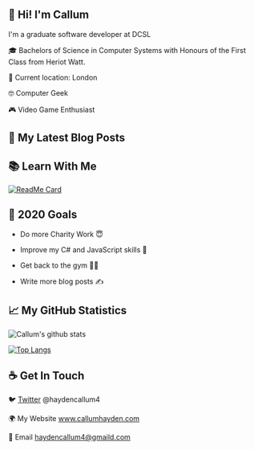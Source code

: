 ## 👋 Hi! I'm Callum

I'm a graduate software developer at DCSL

🎓 Bachelors of Science in Computer Systems with Honours of the First Class from Heriot Watt.

📍 Current location: London

🤓 Computer Geek

🎮 Video Game Enthusiast

## 📓 My Latest Blog Posts

<!-- BLOG-POST-LIST:START -->

<!-- BLOG-POST-LIST:END -->

## 📚 Learn With Me

[![ReadMe Card](https://github-readme-stats.vercel.app/api/pin/?username=cmhayden&repo=learning)](https://github.com/cmhayden/learning)

## 🎯 2020 Goals

- Do more Charity Work 😇

- Improve my C# and JavaScript skills 🧠

- Get back to the gym 🏋️‍♂️

- Write more blog posts ✍️

## 📈 My GitHub Statistics

![Callum's github stats](https://github-readme-stats.vercel.app/api?username=cmhayden&show_icons=true&hide_border=true&count_private=true)

[![Top Langs](https://github-readme-stats.vercel.app/api/top-langs/?username=cmhayden)](https://github.com/cmhayden)


## ☕ Get In Touch

🐦 [Twitter](https://twitter.com/haydencallum4) @haydencallum4

🌍 My Website www.callumhayden.com

📧 Email haydencallum4@gmaild.com